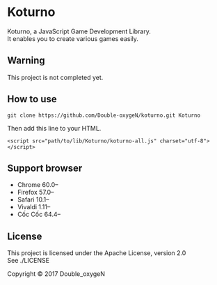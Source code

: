 # Koturno

Koturno, a JavaScript Game Development Library.  
It enables you to create various games easily.

## Warning

This project is not completed yet.

## How to use

    git clone https://github.com/Double-oxygeN/koturno.git Koturno

Then add this line to your HTML.

    <script src="path/to/lib/Koturno/koturno-all.js" charset="utf-8"></script>

## Support browser

* Chrome 60.0–
* Firefox 57.0–
* Safari 10.1–
* Vivaldi 1.11–
* Cốc Cốc 64.4–

## License

This project is licensed under the Apache License, version 2.0  
See ./LICENSE

Copyright ©︎ 2017 Double_oxygeN
